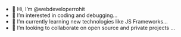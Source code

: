- 👋 Hi, I’m @webdeveloperrohit
- 👀 I’m interested in coding and debugging...
- 🌱 I’m currently learning new technologies like JS Frameworks...
- 💞️ I’m looking to collaborate on open source and private projects ...

<!---
webdeveloperrohit/webdeveloperrohit is a ✨ special ✨ repository because its `README.md` (this file) appears on your GitHub profile.
You can click the Preview link to take a look at your changes.
--->
